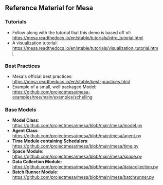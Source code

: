 ## Reference Material for Mesa

### Tutorials
- Follow along with the tutorial that this demo is based off of:
https://mesa.readthedocs.io/en/stable/tutorials/intro_tutorial.html
- A visualization tutorial: https://mesa.readthedocs.io/en/stable/tutorials/visualization_tutorial.html
### Best Practices
- Mesa's official best practices:
https://mesa.readthedocs.io/en/stable/best-practices.html
- Example of a small, well packaged Model: https://github.com/projectmesa/mesa-examples/tree/main/examples/schelling
### Base Models
- **Model Class**:
https://github.com/projectmesa/mesa/blob/main/mesa/model.py
- **Agent Class**:
https://github.com/projectmesa/mesa/blob/main/mesa/agent.py
- **Time Module containing Schedulers**:
https://github.com/projectmesa/mesa/blob/main/mesa/time.py
- **Space Module**:
https://github.com/projectmesa/mesa/blob/main/mesa/space.py
- **Data Collection Module**:
https://github.com/projectmesa/mesa/blob/main/mesa/datacollection.py
- **Batch Runner Module**:
https://github.com/projectmesa/mesa/blob/main/mesa/batchrunner.py


